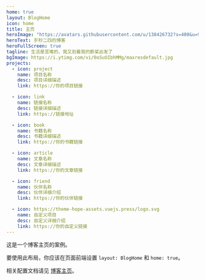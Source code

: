 ```yaml
---
home: true
layout: BlogHome
icon: home
title: 主页
heroImage: "https://avatars.githubusercontent.com/u/138426732?s=400&u=90c8beeff14397c9cf6a452f14cb7e7cbf7444d5&v=4"
heroText: 岁杪二四的博客
heroFullScreen: true
tagline: 生活是苦难的，我又划着我的断桨出发了
bgImage: https://i.ytimg.com/vi/0oSuOIbhMMg/maxresdefault.jpg
projects:
  - icon: project
    name: 项目名称
    desc: 项目详细描述
    link: https://你的项目链接

  - icon: link
    name: 链接名称
    desc: 链接详细描述
    link: https://链接地址

  - icon: book
    name: 书籍名称
    desc: 书籍详细描述
    link: https://你的书籍链接

  - icon: article
    name: 文章名称
    desc: 文章详细描述
    link: https://你的文章链接

  - icon: friend
    name: 伙伴名称
    desc: 伙伴详细介绍
    link: https://你的伙伴链接

  - icon: https://theme-hope-assets.vuejs.press/logo.svg
    name: 自定义项目
    desc: 自定义详细介绍
    link: https://你的自定义链接
---
```

这是一个博客主页的案例。

要使用此布局，你应该在页面前端设置 `layout: BlogHome` 和 `home: true`。

相关配置文档请见 [博客主页](https://theme-hope.vuejs.press/zh/guide/blog/home/)。
